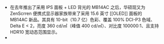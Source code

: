 - 在去年推出了采用 IPS 面板 + LED 背光的 MB14AC 之后，华硕现又为 ZenScrren 便携式显示器家族带来了采用 15.6 英寸 [[OLED]] 面板的 MB14AC 新品。其具有 10-bit（10.7 亿）色彩、覆盖 100% DCI-P3 色域、Delta E < 2，亮度 360 cd/㎡（峰值 400 cd/㎡）、对比度 100000:1、且支持 HDR10 宽动态范围显示。
-